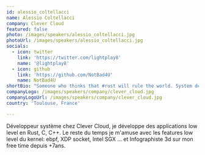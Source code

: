 ```yaml
---
id: alessio_coltellacci
name: Alessio Coltellacci
company: Clever Cloud
featured: false
photo: /images/speakers/alessio_coltellacci.jpg
photoUrl: /images/speakers/alessio_coltellacci.jpg
socials:
  - icon: twitter
    link: 'https://twitter.com/lightplay8'
    name: '@lightplay8'
  - icon: github
    link: 'https://github.com/NotBad4U'
    name: NotBad4U
shortBio: "Someone who thinks that #rust will rule the world. System developer at @clever_cloud \U0001F525\U0001F389"
companyLogo: /images/speakers/company/clever_cloud.jpg
companyLogoUrl: /images/speakers/company/clever_cloud.jpg
country: 'Toulouse, France'

---
```


Développeur système chez Clever Cloud, je développe des applications low level en Rust, C, C++. Le reste du temps je m'amuse avec les features low level du kernel: ebpf, XDP socket, Intel SGX ... et Infographiste 3d sur mon free time depuis +7ans.
